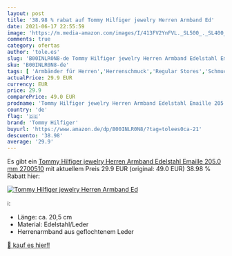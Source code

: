 ```yaml
---
layout: post
title: '38.98 % rabat auf Tommy Hilfiger jewelry Herren Armband Ed'
date: 2021-06-17 22:55:59
image: 'https://m.media-amazon.com/images/I/413FV2YnFVL._SL500_._SL400_.jpg'
comments: true
category: ofertas
author: 'tole.es'
slug: 'B00INLR0N8-de Tommy Hilfiger jewelry Herren Armband Edelstahl Emaille...'
sku: 'B00INLR0N8-de'
tags: [ 'Armbänder für Herren','Herrenschmuck','Regular Stores','Schmuck','Shops','tommy hilfiger', ]
actualPrice: 29.9 EUR
currency: EUR
price: 29.9
comparePrice: 49.0 EUR
prodname: 'Tommy Hilfiger jewelry Herren Armband Edelstahl Emaille 205.0 mm 2700510'
country: 'de'
flag: '🇩🇪'
brand: 'Tommy Hilfiger'
buyurl: 'https://www.amazon.de/dp/B00INLR0N8/?tag=tolees0ca-21'
descuento: '38.98'
average: '29.9'
---
```


Es gibt ein [Tommy Hilfiger jewelry Herren Armband Edelstahl Emaille 205.0 mm 2700510](https://www.amazon.de/dp/B00INLR0N8/?tag=tolees0ca-21) mit aktuellem Preis 29.9 EUR (original: 49.0 EUR) 38.98 % Rabatt hier:

[![Tommy Hilfiger jewelry Herren Armband Ed](https://m.media-amazon.com/images/I/413FV2YnFVL._SL500_._SL400_.jpg)](https://www.amazon.de/dp/B00INLR0N8/?tag=tolees0ca-21)

ℹ️:

- Länge: ca. 20,5 cm
- Material: Edelstahl/Leder
- Herrenarmband aus geflochtenem Leder

[🛒 kauf es hier!!](https://www.amazon.de/dp/B00INLR0N8/?tag=tolees0ca-21)
